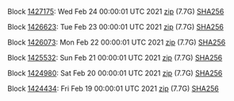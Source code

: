 Block [1427175](https://insight.dash.org/insight/block/0000000000000014ec92394562b5807b67460030fef5a567236bb90df21cc175): Wed Feb 24 00:00:01 UTC 2021 [zip](https://dash-bootstrap.ams3.digitaloceanspaces.com/mainnet/2021-02-24/bootstrap.dat.zip) (7.7G) [SHA256](https://dash-bootstrap.ams3.digitaloceanspaces.com/mainnet/2021-02-24/sha256.txt)

Block [1426623](https://insight.dash.org/insight/block/0000000000000003bf72ead5490315451e2e457112a3ea7f6243c2fbd13fe0fb): Tue Feb 23 00:00:01 UTC 2021 [zip](https://dash-bootstrap.ams3.digitaloceanspaces.com/mainnet/2021-02-23/bootstrap.dat.zip) (7.7G) [SHA256](https://dash-bootstrap.ams3.digitaloceanspaces.com/mainnet/2021-02-23/sha256.txt)

Block [1426073](https://insight.dash.org/insight/block/0000000000000011920ee16b13b0096b84ec1f6ec3f015fe4a7943e406b28f45): Mon Feb 22 00:00:01 UTC 2021 [zip](https://dash-bootstrap.ams3.digitaloceanspaces.com/mainnet/2021-02-22/bootstrap.dat.zip) (7.7G) [SHA256](https://dash-bootstrap.ams3.digitaloceanspaces.com/mainnet/2021-02-22/sha256.txt)

Block [1425532](https://insight.dash.org/insight/block/00000000000000046abe7ebd33a94620f6672e7fa372a1be2ece4b38440ad0ae): Sun Feb 21 00:00:01 UTC 2021 [zip](https://dash-bootstrap.ams3.digitaloceanspaces.com/mainnet/2021-02-21/bootstrap.dat.zip) (7.7G) [SHA256](https://dash-bootstrap.ams3.digitaloceanspaces.com/mainnet/2021-02-21/sha256.txt)

Block [1424980](https://insight.dash.org/insight/block/00000000000000074d83b5881149c826c167702083535b67adce37c42b360d76): Sat Feb 20 00:00:01 UTC 2021 [zip](https://dash-bootstrap.ams3.digitaloceanspaces.com/mainnet/2021-02-20/bootstrap.dat.zip) (7.7G) [SHA256](https://dash-bootstrap.ams3.digitaloceanspaces.com/mainnet/2021-02-20/sha256.txt)

Block [1424434](https://insight.dash.org/insight/block/000000000000000f4faaaf72ac5ffc2240ba623a4eba48840566519bd26e48bb): Fri Feb 19 00:00:01 UTC 2021 [zip](https://dash-bootstrap.ams3.digitaloceanspaces.com/mainnet/2021-02-19/bootstrap.dat.zip) (7.7G) [SHA256](https://dash-bootstrap.ams3.digitaloceanspaces.com/mainnet/2021-02-19/sha256.txt)
